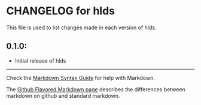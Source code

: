 # CHANGELOG for hlds

This file is used to list changes made in each version of hlds.

## 0.1.0:

* Initial release of hlds

- - -
Check the [Markdown Syntax Guide](http://daringfireball.net/projects/markdown/syntax) for help with Markdown.

The [Github Flavored Markdown page](http://github.github.com/github-flavored-markdown/) describes the differences between markdown on github and standard markdown.
